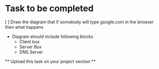 # Task to be completed
[ ]  Draw the diagram that if somebody will type google.com in the browser then what happens
- Diagram should include following blocks
  - Client box
  - Server Box
  - DNS Server

** Upload this task on your project section **
  